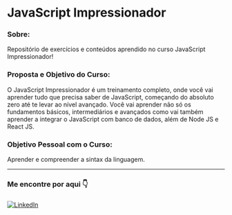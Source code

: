 # JavaScript Impressionador

### Sobre:

Repositório de exercícios e conteúdos aprendido no curso JavaScript Impressionador!

### Proposta e Objetivo do Curso:

O JavaScript Impressionador é um treinamento completo, onde você vai aprender
tudo que precisa saber de JavaScript, começando do absoluto zero até
te levar ao nível avançado. Você vai aprender não só os fundamentos básicos,
intermediários e avançados como vai também aprender a integrar o JavaScript
com banco de dados, além de Node JS e React JS.

### Objetivo Pessoal com o Curso:

Aprender e compreender a sintax da linguagem. 

---
### Me encontre por aqui 👇
###
[![LinkedIn](https://img.shields.io/badge/LinkedIn-%230077B5.svg?logo=linkedin&logoColor=white)](https://linkedin.com/in/marcospontesjunior)
